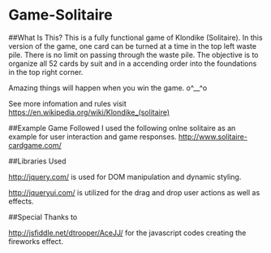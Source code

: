 # Game-Solitaire

##What Is This?
This is a fully functional game of Klondike (Solitaire). 
In this version of the game, one card can be turned at a time in the top left waste pile.  There is no limit on passing through the waste pile. The objective is to organize all 52 cards by suit and in a accending order into the foundations in the top right corner.

Amazing things will happen when you win the game. o^__^o

See more infomation and rules visit https://en.wikipedia.org/wiki/Klondike_(solitaire)

##Example Game Followed
I used the following onlne solitaire as an example for user interaction and game responses.
http://www.solitaire-cardgame.com/

##Libraries Used

http://jquery.com/ is used for DOM manipulation and dynamic styling.

http://jqueryui.com/ is utilized for the drag and drop user actions as well as  effects.

##Special Thanks to

http://jsfiddle.net/dtrooper/AceJJ/
for the javascript codes creating the fireworks effect.
